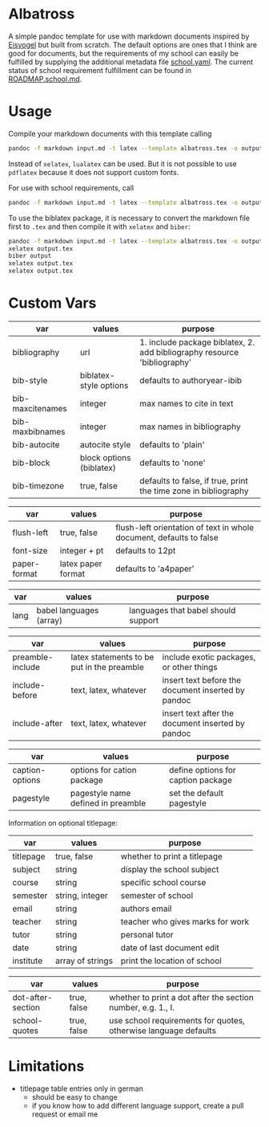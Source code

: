 # Albatross

A simple pandoc template for use with markdown documents inspired by [Eisvogel](https://github.com/Wandmalfarbe/pandoc-latex-template) but built from scratch. The default options are ones that I think are good for documents, but the requirements of my school can easily be fulfilled by supplying the additional metadata file [school.yaml](school.yaml). The current status of school requirement fulfillment can be found in [ROADMAP.school.md](ROADMAP.school.md).

# Usage

Compile your markdown documents with this template calling

```sh
pandoc -f markdown input.md -t latex --template albatross.tex -o output.pdf --pdf-engine=xelatex
```

Instead of `xelatex`, `lualatex` can be used. But it is not possible to use `pdflatex` because it does not support custom fonts.

For use with school requirements, call

```sh
pandoc -f markdown input.md -t latex --template albatross.tex -o output.pdf --pdf-engine=xelatex --metadata-file school.yaml
```

To use the biblatex package, it is necessary to convert the markdown file first to `.tex` and then compile it with `xelatex` and `biber`:

```sh
pandoc -f markdown input.md -t latex --template albatross.tex -o output.tex
xelatex output.tex
biber output
xelatex output.tex
xelatex output.tex
```

# Custom Vars

| var              | values                   | purpose                                                                  |
| ---------------- | ------------------------ | ------------------------------------------------------------------------ |
| bibliography     | url                      | 1. include package biblatex, 2. add bibliography resource 'bibliography' |
| bib-style        | biblatex-style options   | defaults to authoryear-ibib                                              |
| bib-maxcitenames | integer                  | max names to cite in text                                                |
| bib-maxbibnames  | integer                  | max names in bibliography                                                |
| bib-autocite     | autocite style           | defaults to 'plain'                                                      |
| bib-block        | block options (biblatex) | defaults to 'none'                                                       |
| bib-timezone     | true, false              | defaults to false, if true, print the time zone in bibliography          |

| var          | values             | purpose                                                             |
| ------------ | ------------------ | ------------------------------------------------------------------- |
| flush-left   | true, false        | flush-left orientation of text in whole document, defaults to false |
| font-size    | integer + pt       | defaults to 12pt                                                    |
| paper-format | latex paper format | defaults to 'a4paper'                                               |

| var  | values                  | purpose                             |
| ---- | ----------------------- | ----------------------------------- |
| lang | babel languages (array) | languages that babel should support |

| var              | values                                     | purpose                                            |
| ---------------- | ------------------------------------------ | -------------------------------------------------- |
| preamble-include | latex statements to be put in the preamble | include exotic packages, or other things           |
| include-before   | text, latex, whatever                      | insert text before the document inserted by pandoc |
| include-after    | text, latex, whatever                      | insert text after the document inserted by pandoc  |

| var             | values                             | purpose                            |
| --------------- | ---------------------------------- | ---------------------------------- |
| caption-options | options for cation package         | define options for caption package |
| pagestyle       | pagestyle name defined in preamble | set the default pagestyle          |

Information on optional titlepage:

| var       | values           | purpose                          |
| --------- | ---------------- | -------------------------------- |
| titlepage | true, false      | whether to print a titlepage     |
| subject   | string           | display the school subject       |
| course    | string           | specific school course           |
| semester  | string, integer  | semester of school               |
| email     | string           | authors email                    |
| teacher   | string           | teacher who gives marks for work |
| tutor     | string           | personal tutor                   |
| date      | string           | date of last document edit       |
| institute | array of strings | print the location of school     |

| var               | values      | purpose                                                         |
| ----------------- | ----------- | --------------------------------------------------------------- |
| dot-after-section | true, false | whether to print a dot after the section number, e.g. 1., I.    |
| school-quotes     | true, false | use school requirements for quotes, otherwise language defaults |

# Limitations

- titlepage table entries only in german
  - should be easy to change
  - if you know how to add different language support, create a pull request or email me
